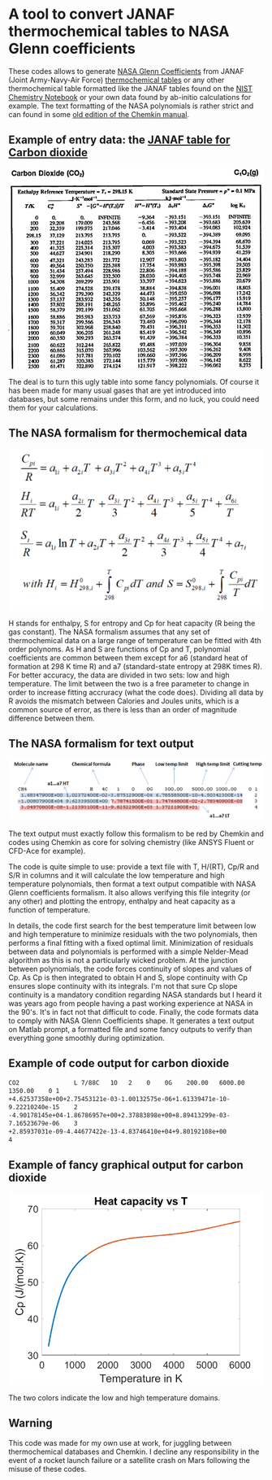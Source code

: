 # A tool to convert JANAF thermochemical tables to NASA Glenn coefficients
These codes allows to generate [NASA Glenn Coefficients](https://ntrs.nasa.gov/api/citations/20020085330/downloads/20020085330.pdf) from JANAF (Joint Army-Navy-Air Force) [thermochemical tables](https://janaf.nist.gov/janaf4pdf.html) or any other thermochemical table formatted like the JANAF tables found on the [NIST Chemistry Notebook](https://webbook.nist.gov/chemistry/) or your own data found by ab-initio calculations for example. The text formatting of the NASA polynomials is rather strict and can found in some [old edition of the Chemkin manual](CHEMKIN_III_manual(1996).pdf). 

## Example of entry data: the [JANAF table for Carbon dioxide](https://janaf.nist.gov/pdf/JANAF-FourthEd-1998-Carbon.pdf)
![](Example.png)

The deal is to turn this ugly table into some fancy polynomials. Of course it has been made for many usual gases that are yet introduced into databases, but some remains under this form, and no luck, you could need them for your calculations.

## The NASA formalism for thermochemical data
![](Polynomials.png)

H stands for enthalpy, S for entropy and Cp for heat capacity (R being the gas constant). The NASA formalism assumes that any set of thermochemical data on a large range of temperature can be fitted with 4th order polynoms. As H and S are functions of Cp and T, polynomial coefficients are common between them except for a6 (standard heat of formation at 298 K time R) and a7 (standard-state entropy at 298K times R). For better accuracy, the data are divided in two sets: low and high temperature. The limit between the two is a free parameter to change in order to increase fitting accruracy (what the code does). Dividing all data by R avoids the mismatch between Calories and Joules units, which is a common source of error, as there is less than an order of magnitude difference between them.

## The NASA formalism for text output
![](Polynomials_txt.png)

The text output must exactly follow this formalism to be red by Chemkin and codes using Chemkin as core for solving chemistry (like ANSYS Fluent or CFD-Ace for example).

The code is quite simple to use: provide a text file with T, H/(RT), Cp/R and S/R in columns and it will calculate the low temperature and high temperature polynomials, then format a text output compatible with NASA Glenn coefficients formalism. It also allows verifying this file integrity (or any other) and plotting the entropy, enthalpy and heat capacity as a function of temperature.

In details, the code first search for the best temperature limit between low and high temperature to minimize residuals with the two polynomials, then performs a final fitting with a fixed optimal limit. Minimization of residuals between data and polynomials is performed with a simple Nelder-Mead algorithm as this is not a particularly wicked problem. At the junction between polynomials, the code forces continuity of slopes and values of Cp. As Cp is then integrated to obtain H and S, slope continuity with Cp ensures slope continuity with its integrals. I'm not that sure Cp slope continuity is a mandatory condition regarding NASA standards but I heard it was years ago from people having a past working experience at NASA in the 90's. It's in fact not that difficult to code. Finally, the code formats data to comply with NASA Glenn Coefficients shape. It generates a text output on Matlab prompt, a formatted file and some fancy outputs to verify than everything gone smoothly during optimization.

## Example of code output for carbon dioxide
    CO2               L 7/88C   1O   2    0    0G    200.00   6000.00 1350.00    0 1
    +4.62537358e+00+2.75453121e-03-1.00132575e-06+1.61339471e-10-9.22210240e-15    2
    -4.90178145e+04-1.86786957e+00+2.37883898e+00+8.89413299e-03-7.16523679e-06    3
    +2.85937031e-09-4.44677422e-13-4.83746410e+04+9.80192108e+00                   4

## Example of fancy graphical output for carbon dioxide
![](Codes/Cp_R_NASA.png)

The two colors indicate the low and high temperature domains.

## Warning
This code was made for my own use at work, for juggling between thermochemical databases and Chemkin. I decline any responsibility in the event of a rocket launch failure or a satellite crash on Mars following the misuse of these codes.

